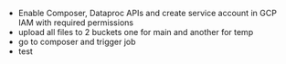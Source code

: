 - Enable Composer, Dataproc APIs and create service account in GCP IAM with required permissions
- upload all files to 2 buckets one for main and another for temp
- go to composer and trigger job
- test
